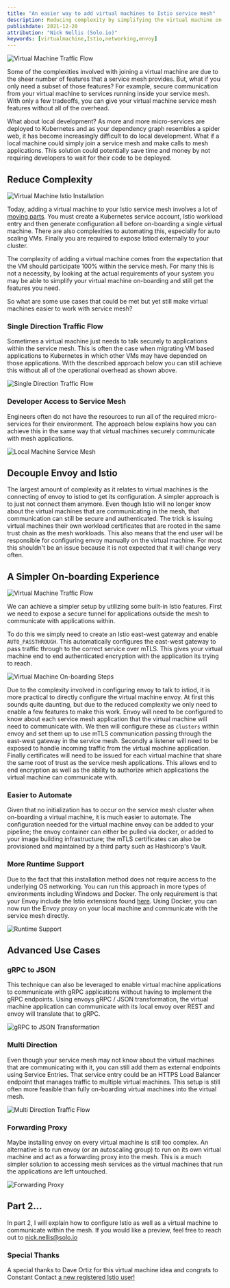 ```yaml
---
title: "An easier way to add virtual machines to Istio service mesh"
description: Reducing complexity by simplifying the virtual machine on-boarding experience.
publishdate: 2021-12-20
attribution: "Nick Nellis (Solo.io)"
keywords: [virtualmachine,Istio,networking,envoy]
---
```

![Virtual Machine Traffic Flow](./traffic-flow.png)

Some of the complexities involved with joining a virtual machine are due to the sheer number of features that a service mesh provides. But, what if you only need a subset of those features? For example, secure communication from your virtual machine to services running inside your service mesh. With only a few tradeoffs, you can give your virtual machine service mesh features without all of the overhead.

What about local development? As more and more micro-services are deployed to Kubernetes and as your dependency graph resembles a spider web, it has become increasingly difficult to do local development. What if a local machine could simply join a service mesh and make calls to mesh applications. This solution could potentially save time and money by not requiring developers to wait for their code to be deployed.

## Reduce Complexity

![Virtual Machine Istio Installation](./istio-current-vm-process.png)

Today, adding a virtual machine to your Istio service mesh involves a lot of [moving parts](docs/setup/install/virtual-machine/). You must create a Kubernetes service account, Istio workload entry and then generate configuration all before on-boarding a single virtual machine. There are also complexities to automating this, especially for auto scaling VMs. Finally you are required to expose Istiod externally to your cluster.

The complexity of adding a virtual machine comes from the expectation that the VM should participate 100% within the service mesh. For many this is not a necessity, by looking at the actual requirements of your system you may be able to simplify your virtual machine on-boarding and still get the features you need.

So what are some use cases that could be met but yet still make virtual machines easier to work with service mesh?

### Single Direction Traffic Flow

Sometimes a virtual machine just needs to talk securely to applications within the service mesh. This is often the case when migrating VM based applications to Kubernetes in which other VMs may have depended on those applications. With the described approach below you can still achieve this without all of the operational overhead as shown above.

![Single Direction Traffic Flow](./single-direction-traffic-flow.png)

### Developer Access to Service Mesh

Engineers often do not have the resources to run all of the required micro-services for their environment. The approach below explains how you can achieve this in the same way that virtual machines securely communicate with mesh applications.

![Local Machine Service Mesh](./local-machine.png)

## Decouple Envoy and Istio

The largest amount of complexity as it relates to virtual machines is the connecting of envoy to istiod to get its configuration. A simpler approach is to just not connect them anymore. Even though Istio will no longer know about the virtual machines that are communicating in the mesh, that communication can still be secure and authenticated. The trick is issuing virtual machines their own workload certificates that are rooted in the same trust chain as the mesh workloads. This also means that the end user will be responsible for configuring envoy manually on the virtual machine.  For most this shouldn't be an issue because it is not expected that it will change very often.

## A Simpler On-boarding Experience

![Virtual Machine Traffic Flow](./traffic-flow.png)

We can achieve a simpler setup by utilizing some built-in Istio features. First we need to expose a secure tunnel for applications outside the mesh to communicate with applications within.

To do this we simply need to create an Istio east-west gateway and enable `AUTO_PASSTHROUGH`. This automatically configures the east-west gateway to pass traffic through to the correct service over mTLS. This gives your virtual machine end to end authenticated encryption with the application its trying to reach.

![Virtual Machine On-boarding Steps](./virtual-machine-on-boarding-steps.png)

Due to the complexity involved in configuring envoy to talk to istiod, it is more practical to directly configure the virtual machine envoy. At first this sounds quite daunting, but due to the reduced complexity we only need to enable a few features to make this work. Envoy will need to be configured to know about each service mesh application that the virtual machine will need to communicate with. We then will configure these as `clusters` within envoy and set them up to use mTLS communication passing through the east-west gateway in the service mesh. Secondly a listener will need to be exposed to handle incoming traffic from the virtual machine application. Finally certificates will need to be issued for each virtual machine that share the same root of trust as the service mesh applications. This allows end to end encryption as well as the ability to authorize which applications the virtual machine can communicate with.

### Easier to Automate

Given that no initialization has to occur on the service mesh cluster when on-boarding a virtual machine, it is much easier to automate. The configuration needed for the virtual machine envoy can be added to your pipeline; the envoy container can either be pulled via docker, or added to your image building infrastructure; the mTLS certificates can also be provisioned and maintained by a third party such as Hashicorp's Vault.

### More Runtime Support

Due to the fact that this installation method does not require access to the underlying OS networking. You can run this approach in more types of environments including Windows and Docker. The only requirement is that your Envoy include the Istio extensions found [here](https://github.com/istio/proxy/tree/master/extensions). Using Docker, you can now run the Envoy proxy on your local machine and communicate with the service mesh directly.

![Runtime Support](runtime-support.png)

## Advanced Use Cases

### gRPC to JSON

This technique can also be leveraged to enable virtual machine applications to communicate with gRPC applications without having to implement the gRPC endpoints. Using envoys gRPC / JSON transformation, the virtual machine application can communicate with its local envoy over REST and envoy will translate that to gRPC.

![gRPC to JSON Transformation](./grpc-json-transcoding.png)

### Multi Direction

Even though your service mesh may not know about the virtual machines that are communicating with it, you can still add them as external endpoints using Service Entries. That service entry could be an HTTPS  Load Balancer endpoint that manages traffic to multiple virtual machines. This setup is still often more feasible than fully on-boarding virtual machines into the virtual mesh.

![Multi Direction Traffic Flow](./multi-direction-traffic-flow.png)

### Forwarding Proxy

Maybe installing envoy on every virtual machine is still too complex. An alternative is to run envoy (or an autoscaling group) to run on its own virtual machine and act as a forwarding proxy into the mesh. This is a much simpler solution to accessing mesh services as the virtual machines that run the applications are left untouched.

![Forwarding Proxy](./forwarding-proxy.png)

## Part 2…

In part 2, I will explain how to configure Istio as well as a virtual machine to communicate within the mesh. If you would like a preview, feel free to reach out to nick.nellis@solo.io

### Special Thanks

A special thanks to Dave Ortiz for this virtual machine idea and congrats to Constant Contact [a new registered Istio user!](https://github.com/istio/istio.io/pull/10571)